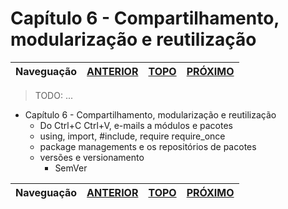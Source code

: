 Capítulo 6 - Compartilhamento, modularização e reutilização
===========================================================

Naveguação | [ANTERIOR][_A] | [TOPO][_H] | [PRÓXIMO][_P]
-----------|----------------|------------|--------------

> TODO: ...

* Capítulo 6 - Compartilhamento, modularização e reutilização
  - Do Ctrl+C Ctrl+V, e-mails a módulos e pacotes
  - using, import, #include, require require_once
  - package managements e os repositórios de pacotes
  - versões e versionamento
    - SemVer

Naveguação | [ANTERIOR][_A] | [TOPO][_H] | [PRÓXIMO][_P]
-----------|----------------|------------|--------------

<!-- Links de navegação -->
[_A]: ../chapter-05/intro.md "Capítulo 5 - Standard library (biblioteca padrão)"
[_H]: ../index.md "Topo"
[_P]: ./x.md "x..."

<!-- Outros links -->
